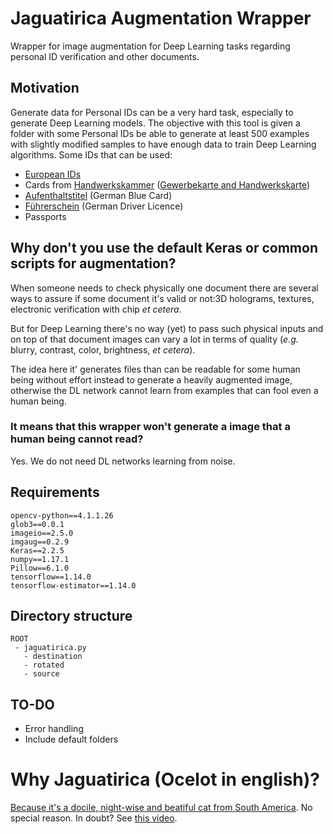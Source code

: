 # Jaguatirica Augmentation Wrapper
Wrapper for image augmentation for Deep Learning tasks regarding personal ID verification and other documents.

## Motivation
Generate data for Personal IDs can be a very hard task, especially to generate Deep Learning models. The objective with this tool is given a folder with some Personal IDs be able to generate at least 500 examples with slightly modified samples to have enough data to train Deep Learning algorithms.  Some IDs that can be used:
- [European IDs](https://en.wikipedia.org/wiki/National_identity_cards_in_the_European_Economic_Area)
- Cards from [Handwerkskammer](https://www.hwk-berlin.de/) ([Gewerbekarte and Handwerkskarte](https://www.deutsche-handwerks-zeitung.de/handwerks-und-gewerbekarten/150/3099/41407))
- [Aufenthaltstitel](https://de.wikipedia.org/wiki/Aufenthaltstitel) (German Blue Card)
- [Führerschein](https://de.wikipedia.org/wiki/F%C3%BChrerschein) (German Driver Licence)
- Passports
 
## Why don't you use the default Keras or common scripts for augmentation?
When someone needs to check physically one document there are several ways to assure if some document it's valid or not:3D holograms, textures, electronic verification with chip _et cetera_.

But for Deep Learning there's no way (yet) to pass such physical inputs and on top of that document images can vary a lot in terms of quality (_e.g._ blurry, contrast, color, brightness, _et cetera_).

The idea here it' generates files than can be readable for some human being without effort instead to generate a heavily augmented image, otherwise the DL network cannot learn from examples that can fool even a human being.

### It means that this wrapper won't generate a image that a human being cannot read?
Yes. We do not need DL networks learning from noise.

## Requirements
```
opencv-python==4.1.1.26
glob3==0.0.1
imageio==2.5.0
imgaug==0.2.9
Keras==2.2.5
numpy==1.17.1
Pillow==6.1.0
tensorflow==1.14.0
tensorflow-estimator==1.14.0
```

## Directory structure
```
ROOT
 - jaguatirica.py
   - destination
   - rotated
   - source
```

## TO-DO
- Error handling
- Include default folders

# Why Jaguatirica (Ocelot in english)?
[Because it's a docile, night-wise and beatiful cat from South America](https://en.wikipedia.org/wiki/Ocelot). No special reason. In doubt? See [this video](https://www.youtube.com/watch?v=597LNt7HzCo).
